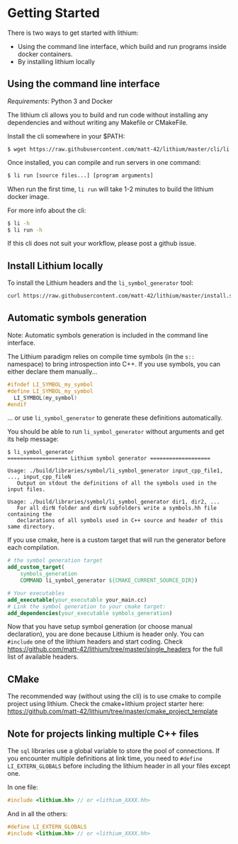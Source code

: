 # Getting Started

There is two ways to get started with lithium:
  - Using the command line interface, which build and run programs inside docker containers.
  - By installing lithium locally

## Using the command line interface

*Requirements*: Python 3 and Docker

The lithium cli allows you to build and run code without installing any dependencies and without writing any Makefile or CMakeFile.

Install the cli somewhere in your $PATH:
```text
$ wget https://raw.githubusercontent.com/matt-42/lithium/master/cli/li 
```

Once installed, you can compile and run servers in one command:
```bash
$ li run [source files...] [program arguments]
```

When run the first time, `li run` will take 1-2 minutes to build the lithium docker image.

For more info about the cli:
```bash
$ li -h
$ li run -h
```

If this cli does not suit your workflow, please post a github issue.

## Install Lithium locally

To install the Lithium headers and the `li_symbol_generator` tool:

```bash
curl https://raw.githubusercontent.com/matt-42/lithium/master/install.sh | bash -s - INSTALL_PREFIX
```

## Automatic symbols generation

Note: Automatic symbols generation is included in the command line interface.

The Lithium paradigm relies on compile time symbols (in the `s::` namespace) to bring introspection
into C++. If you use symbols, you can either declare them manually...
```c++
#ifndef LI_SYMBOL_my_symbol
#define LI_SYMBOL_my_symbol
  LI_SYMBOL(my_symbol)
#endif
```
... or use `li_symbol_generator` to generate these definitions automatically.

You should be able to run `li_symbol_generator` without arguments and get its help message:
```text
$ li_symbol_generator
=================== Lithium symbol generator ===================

Usage: ./build/libraries/symbol/li_symbol_generator input_cpp_file1, ..., input_cpp_fileN
   Output on stdout the definitions of all the symbols used in the input files.

Usage: ./build/libraries/symbol/li_symbol_generator dir1, dir2, ...
   For all dirN folder and dirN subfolders write a symbols.hh file containing the
   declarations of all symbols used in C++ source and header of this same directory.
```

If you use cmake, here is a custom target that will run the generator before each compilation.
```cmake
# the symbol generation target
add_custom_target(
    symbols_generation
    COMMAND li_symbol_generator ${CMAKE_CURRENT_SOURCE_DIR})

# Your executables
add_executable(your_executable your_main.cc)
# Link the symbol generation to your cmake target:
add_dependencies(your_executable symbols_generation)
```

Now that you have setup symbol generation (or choose manual declaration), you are done because 
Lithium is header only. You can  `#include` one of the lithium headers and start coding. Check
https://github.com/matt-42/lithium/tree/master/single_headers for the full list of available headers.

## CMake

The recommended way (without using the cli) is to use cmake to compile project using lithium.
Check the cmake+lithium project starter here:
https://github.com/matt-42/lithium/tree/master/cmake_project_template

## Note for projects linking multiple C++ files

The `sql` libraries use a global variable to store the pool of connections. If you encounter
multiple definitions at link time, you need to `#define LI_EXTERN_GLOBALS` before including the lithium
header in all your files except one.

In one file:
```c++
#include <lithium.hh> // or <lithium_XXXX.hh> 
```

And in all the others:
```c++
#define LI_EXTERN_GLOBALS
#include <lithium.hh> // or <lithium_XXXX.hh> 
```
